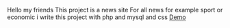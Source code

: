 Hello my friends
This project is a news site
For all news for example sport or economic
i write this project with php and mysql and css 
<a href="https://www.nullbyte.ir/Project/">Demo</a>
